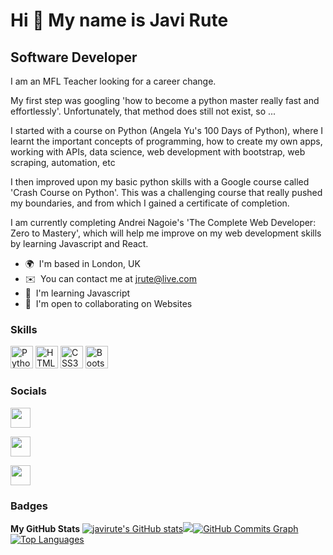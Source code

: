 Hi 👋 My name is Javi Rute
==========================

Software Developer
------------------

I am an MFL Teacher looking for a career change. 

My first step was googling 'how to become a python master really fast and effortlessly'. Unfortunately, that method does still not exist, so ... 

I started with a course on Python (Angela Yu's 100 Days of Python), where I learnt the important concepts of programming, how to create my own apps, working with APIs, data science, web development with bootstrap, web scraping, automation, etc 

I then improved upon my basic python skills with a Google course called 'Crash Course on Python'. This was a challenging course that really pushed my boundaries, and from which I gained a certificate of completion. 

I am currently completing Andrei Nagoie's 'The Complete Web Developer: Zero to Mastery', which will help me improve on my web development skills by learning Javascript and React.

*   🌍  I'm based in London, UK
*   ✉️  You can contact me at [jrute@live.com](mailto:jrute@live.com)
*   🧠  I'm learning Javascript
*   🤝  I'm open to collaborating on Websites

### Skills 
<p align="left">
<a href="https://www.python.org/" target="_blank" rel="noreferrer"><img src="https://raw.githubusercontent.com/danielcranney/readme-generator/main/public/icons/skills/python-colored.svg" width="36" height="36" alt="Python" /></a>
<a href="https://developer.mozilla.org/en-US/docs/Glossary/HTML5" target="_blank" rel="noreferrer"><img src="https://raw.githubusercontent.com/danielcranney/readme-generator/main/public/icons/skills/html5-colored.svg" width="36" height="36" alt="HTML5" /></a>
<a href="https://www.w3.org/TR/CSS/#css" target="_blank" rel="noreferrer"><img src="https://raw.githubusercontent.com/danielcranney/readme-generator/main/public/icons/skills/css3-colored.svg" width="36" height="36" alt="CSS3" /></a>
<a href="https://getbootstrap.com/" target="_blank" rel="noreferrer"><img src="https://raw.githubusercontent.com/danielcranney/readme-generator/main/public/icons/skills/bootstrap-colored.svg" width="36" height="36" alt="Bootstrap" /></a>
</p>
                    
### Socials

<p align="left">

<a href="https://www.github.com/javirute" target="_blank" rel="noreferrer"><img src="https://raw.githubusercontent.com/danielcranney/readme-generator/main/public/icons/socials/github-dark.svg" width="32" height="32" /></a>

<a href="https://www.linkedin.com/in/javi-rute-1099b2245" target="_blank" rel="noreferrer"><img src="https://raw.githubusercontent.com/danielcranney/readme-generator/main/public/icons/socials/linkedin.svg" width="32" height="32" /></a>

<a href="https://www.twitter.com/#JaviRute" target="_blank" rel="noreferrer"><img src="https://raw.githubusercontent.com/danielcranney/readme-generator/main/public/icons/socials/twitter.svg" width="32" height="32" /></a></p>

### Badges
<b>My GitHub Stats</b>
<a href="http://www.github.com/javirute"><img src="https://github-readme-stats.vercel.app/api?username=javirute&show_icons=true&hide=&count_private=true&title_color=0891b2&text_color=ffffff&icon_color=0891b2&bg_color=1c1917&hide_border=true&show_icons=true" alt="javirute's GitHub stats" /></a><a
href="http://www.github.com/javirute"><img
src="https://github-readme-streak-stats.herokuapp.com/?user=javirute&stroke=ffffff&background=1c1917&ring=0891b2&fire=0891b2&currStreakNum=ffffff&currStreakLabel=0891b2&sideNums=ffffff&sideLabels=ffffff&dates=ffffff&hide_border=true" /></a><a
href="http://www.github.com/javirute"><img src="https://activity-graph.herokuapp.com/graph?username=javirute&bg_color=1c1917&color=ffffff&line=0891b2&point=ffffff&area_color=1c1917&area=true&hide_border=true&custom_title=GitHub%20Commits%20Graph" alt="GitHub Commits Graph" /></a><a href="https://github.com/javirute" align="left"><img src="https://github-readme-stats.vercel.app/api/top-langs/?username=javirute&langs_count=10&title_color=0891b2&text_color=ffffff&icon_color=0891b2&bg_color=1c1917&hide_border=true&locale=en&custom_title=Top%20%Languages" alt="Top Languages" /></a>
